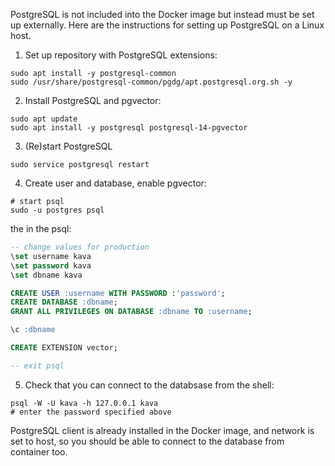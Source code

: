 PostgreSQL is not included into the Docker image but instead must be set up
externally. Here are the instructions for setting up PostgreSQL on a Linux host.


1. Set up repository with PostgreSQL extensions:

```shell
sudo apt install -y postgresql-common
sudo /usr/share/postgresql-common/pgdg/apt.postgresql.org.sh -y
```

2. Install PostgreSQL and pgvector:

```shell
sudo apt update
sudo apt install -y postgresql postgresql-14-pgvector
```

3. (Re)start PostgreSQL

```shell
sudo service postgresql restart
```

4. Create user and database, enable pgvector:

```shell
# start psql
sudo -u postgres psql
```

the in the psql:

```sql
-- change values for production
\set username kava
\set password kava
\set dbname kava

CREATE USER :username WITH PASSWORD :'password';
CREATE DATABASE :dbname;
GRANT ALL PRIVILEGES ON DATABASE :dbname TO :username;

\c :dbname

CREATE EXTENSION vector;

-- exit psql
```

5. Check that you can connect to the databsase from the shell:

```shell
psql -W -U kava -h 127.0.0.1 kava
# enter the password specified above
```

PostgreSQL client is already installed in the Docker image, and network is
set to host, so you should be able to connect to the database from container too.